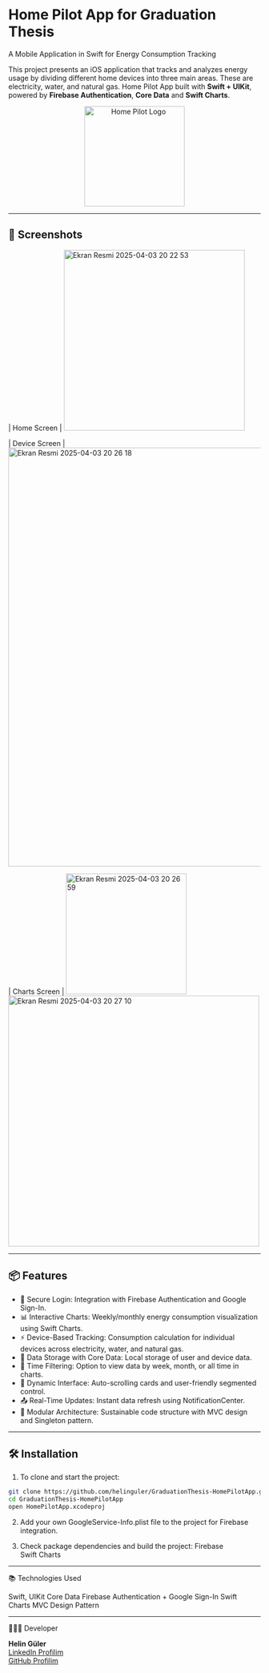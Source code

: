 # Home Pilot App for Graduation Thesis
A Mobile Application in Swift for Energy Consumption Tracking

This project presents an iOS application that tracks and analyzes energy usage by dividing different home devices into three main areas. These are electricity, water, and natural gas. Home Pilot App built with **Swift + UIKit**, powered by **Firebase Authentication**, **Core Data** and **Swift Charts**.

<p align="center">
  <img src="https://github.com/helinguler/GraduationThesis-HomePilotApp/raw/main/images/logo.png" alt="Home Pilot Logo" width="200"/>
</p>

---

## 📸 Screenshots

| Home Screen |
<img width="361" alt="Ekran Resmi 2025-04-03 20 22 53" src="https://github.com/user-attachments/assets/02201313-f863-479e-bfb6-9d82295bace0" />

| Device Screen |
<img width="837" alt="Ekran Resmi 2025-04-03 20 26 18" src="https://github.com/user-attachments/assets/9e62378a-e0de-41c9-99ab-f940318c67d7" />

| Charts Screen |
<img width="241" alt="Ekran Resmi 2025-04-03 20 26 59" src="https://github.com/user-attachments/assets/511f8290-6ac3-43de-9738-9d3e0a79ef2e" />
<img width="501" alt="Ekran Resmi 2025-04-03 20 27 10" src="https://github.com/user-attachments/assets/1b590cf9-9e5e-47fe-b30e-906cf9093ceb" />

---

## 📦 Features

- 🔐 Secure Login: Integration with Firebase Authentication and Google Sign-In.
- 📊 Interactive Charts: Weekly/monthly energy consumption visualization using Swift Charts.
- ⚡ Device-Based Tracking: Consumption calculation for individual devices across electricity, water, and natural gas.
- 💾 Data Storage with Core Data: Local storage of user and device data.
- 🔄 Time Filtering: Option to view data by week, month, or all time in charts.
- 📱 Dynamic Interface: Auto-scrolling cards and user-friendly segmented control.
- 📤 Real-Time Updates: Instant data refresh using NotificationCenter.
- 🧩 Modular Architecture: Sustainable code structure with MVC design and Singleton pattern.

---

## 🛠️ Installation

1. To clone and start the project:
   
```bash
git clone https://github.com/helinguler/GraduationThesis-HomePilotApp.git
cd GraduationThesis-HomePilotApp
open HomePilotApp.xcodeproj
```

2. Add your own GoogleService-Info.plist file to the project for Firebase integration.

3. Check package dependencies and build the project:
Firebase  
Swift Charts

---

📚 Technologies Used

Swift, UIKit
Core Data
Firebase Authentication + Google Sign-In
Swift Charts
MVC Design Pattern

---

👩🏻‍💻 Developer

**Helin Güler**  
[LinkedIn Profilim](https://www.linkedin.com/in/helin-guler)  
[GitHub Profilim](https://github.com/helinguler)

